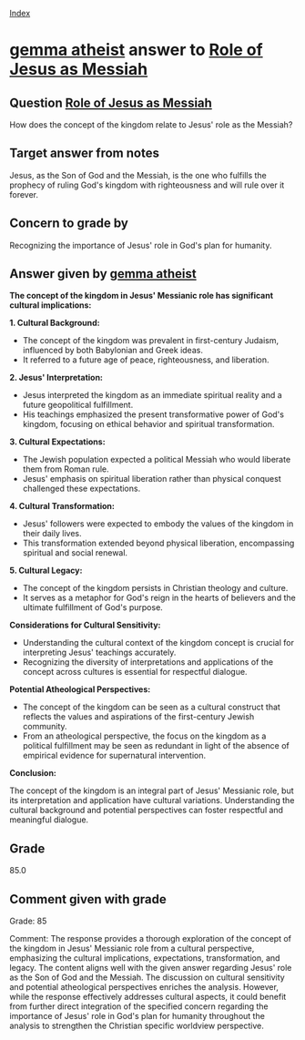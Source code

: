 
[Index](../../index.md)
# [gemma atheist](../../answering_models/gemma_atheist.md) answer to [Role of Jesus as Messiah](../../questions/Role_of_Jesus_as_Messiah.md)

## Question [Role of Jesus as Messiah](../../questions/Role_of_Jesus_as_Messiah.md)
How does the concept of the kingdom relate to Jesus' role as the Messiah?

## Target answer from notes
Jesus, as the Son of God and the Messiah, is the one who fulfills the prophecy of ruling God's kingdom with righteousness and will rule over it forever.

## Concern to grade by
Recognizing the importance of Jesus' role in God's plan for humanity.

## Answer given by [gemma atheist](../../answering_models/gemma_atheist.md)
**The concept of the kingdom in Jesus' Messianic role has significant cultural implications:**

**1. Cultural Background:**

* The concept of the kingdom was prevalent in first-century Judaism, influenced by both Babylonian and Greek ideas.
* It referred to a future age of peace, righteousness, and liberation.

**2. Jesus' Interpretation:**

* Jesus interpreted the kingdom as an immediate spiritual reality and a future geopolitical fulfillment.
* His teachings emphasized the present transformative power of God's kingdom, focusing on ethical behavior and spiritual transformation.

**3. Cultural Expectations:**

* The Jewish population expected a political Messiah who would liberate them from Roman rule.
* Jesus' emphasis on spiritual liberation rather than physical conquest challenged these expectations.

**4. Cultural Transformation:**

* Jesus' followers were expected to embody the values of the kingdom in their daily lives.
* This transformation extended beyond physical liberation, encompassing spiritual and social renewal.

**5. Cultural Legacy:**

* The concept of the kingdom persists in Christian theology and culture.
* It serves as a metaphor for God's reign in the hearts of believers and the ultimate fulfillment of God's purpose.

**Considerations for Cultural Sensitivity:**

* Understanding the cultural context of the kingdom concept is crucial for interpreting Jesus' teachings accurately.
* Recognizing the diversity of interpretations and applications of the concept across cultures is essential for respectful dialogue.

**Potential Atheological Perspectives:**

* The concept of the kingdom can be seen as a cultural construct that reflects the values and aspirations of the first-century Jewish community.
* From an atheological perspective, the focus on the kingdom as a political fulfillment may be seen as redundant in light of the absence of empirical evidence for supernatural intervention.

**Conclusion:**

The concept of the kingdom is an integral part of Jesus' Messianic role, but its interpretation and application have cultural variations. Understanding the cultural background and potential perspectives can foster respectful and meaningful dialogue.

## Grade
85.0

## Comment given with grade
Grade: 85

Comment: The response provides a thorough exploration of the concept of the kingdom in Jesus' Messianic role from a cultural perspective, emphasizing the cultural implications, expectations, transformation, and legacy. The content aligns well with the given answer regarding Jesus' role as the Son of God and the Messiah. The discussion on cultural sensitivity and potential atheological perspectives enriches the analysis. However, while the response effectively addresses cultural aspects, it could benefit from further direct integration of the specified concern regarding the importance of Jesus' role in God's plan for humanity throughout the analysis to strengthen the Christian specific worldview perspective.
